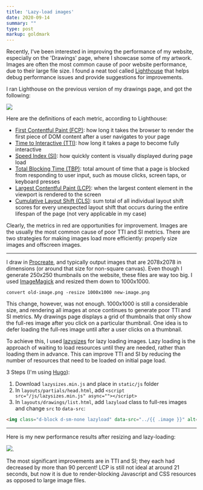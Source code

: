 ```yaml
---
title: 'Lazy-load images'
date: 2020-09-14
summary: ""
type: post
markup: goldmark
---
```


Recently, I've been interested in improving the performance of my website, especially on the 'Drawings' page, where I showcase some of my artwork. Images are often the most common cause of poor website performance, due to their large file size. I found a neat tool called [Lighthouse](https://developers.google.com/web/tools/lighthouse/) that helps debug performance issues and provide suggestions for improvements.

I ran Lighthouse on the previous version of my drawings page, and got the following:

![](../../img/poor-performance.png)

Here are the definitions of each metric, according to Lighthouse:

* [First Contentful Paint (FCP)](http://localhost:36675/): how long it takes the browser to render the first piece of DOM content after a user navigates to your page
* [Time to Interactive (TTI)](https://web.dev/first-meaningful-paint/): how long it takes a page to become fully interactive
* [Speed Index (SI)](https://web.dev/speed-index/): how quickly content is visually displayed during page load
* [Total Blocking Time (TBP)](https://web.dev/lighthouse-total-blocking-time/): total amount of time that a page is blocked from responding to user input, such as mouse clicks, screen taps, or keyboard presses
* [Largest Contentful Paint (LCP)](https://web.dev/lighthouse-largest-contentful-paint/): when the largest content element in the viewport is rendered to the screen
* [Cumulative Layout Shift (CLS)](https://web.dev/cls/): sum total of all individual layout shift scores for every unexpected layout shift that occurs during the entire lifespan of the page (not very applicable in my case) 

Clearly, the metrics in red are opportunities for improvement. Images are the usually the most common cause of poor TTI and SI metrics. There are two strategies for making images load more efficiently: properly size images and offscreen images.

---

I draw in [Procreate](https://procreate.art/), and typically output images that are 2078x2078 in dimensions (or around that size for non-square canvas). Even though I generate 250x250 thumbnails on the website, these files are way too big. I used [ImageMagick](https://imagemagick.org/script/index.php) and resized them down to 1000x1000.

```
convert old-image.png -resize 1000x1000 new-image.png
```

This change, however, was not enough. 1000x1000 is still a considerable size, and rendering all images at once continues to generate poor TTI and SI metrics. My drawings page displays a grid of thumbnails that only show the full-res image after you click on a particular thumbnail. One idea is to defer loading the full-res image until after a user clicks on a thumbnail.

To achieve this, I used [lazysizes](https://github.com/aFarkas/lazysizes) for lazy loading images. Lazy loading is the approach of waiting to load resources until they are needed, rather than loading them in advance. This can improve TTI and SI by reducing the number of resources that need to be loaded on initial page load.

3 Steps (I'm using [Hugo](https://gohugo.io/)):

1. Download `lazysizes.min.js` and place in `static/js` folder
2. In `layouts/partials/head.html`, add `<script src="/js/lazysizes.min.js" async=""></script>`
3. In `layouts/drawings/list.html`, add `lazyload` class to full-res images and change `src` to `data-src`: 

```html
<img class="d-block d-sm-none lazyload" data-src="../{{ .image }}" alt="{{ .alt }}">
```

---

Here is my new performance results after resizing and lazy-loading:

![](../../img/better-performance.png).

The most significant improvements are in TTI and SI; they each had decreased by more than 90 percent! LCP is still not ideal at around 21 seconds, but now it is due to render-blocking Javascript and CSS resources as opposed to large image files.
